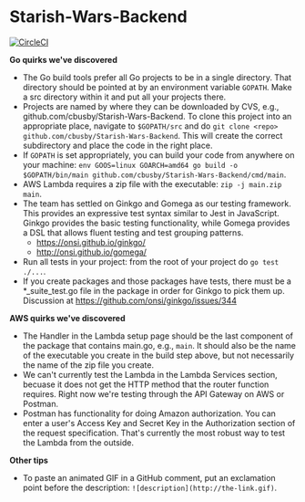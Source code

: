 # Starish-Wars-Backend
[![CircleCI](https://circleci.com/gh/cbusby/Starish-Wars-Backend.svg?style=svg)](https://circleci.com/gh/cbusby/Starish-Wars-Backend)

**Go quirks we've discovered**

- The Go build tools prefer all Go projects to be in a single directory. That directory should be pointed at by an environment variable `GOPATH`. Make a src directory within it and put all your projects there.
- Projects are named by where they can be downloaded by CVS, e.g., github.com/cbusby/Starish-Wars-Backend. To clone this project into an appropriate place, navigate to `$GOPATH/src` and do `git clone <repo> github.com/cbusby/Starish-Wars-Backend`. This will create the correct subdirectory and place the code in the right place.
- If `GOPATH` is set appropriately, you can build your code from anywhere on your machine: `env GOOS=linux GOARCH=amd64 go build -o $GOPATH/bin/main github.com/cbusby/Starish-Wars-Backend/cmd/main`.
- AWS Lambda requires a zip file with the executable: `zip -j main.zip main`.
- The team has settled on Ginkgo and Gomega as our testing framework. This provides an expressive test syntax similar to Jest in JavaScript. Ginkgo provides the basic testing functionality, while Gomega provides a DSL that allows fluent testing and test grouping patterns.
  - https://onsi.github.io/ginkgo/
  - http://onsi.github.io/gomega/
- Run all tests in your project: from the root of your project do `go test ./...`.
- If you create packages and those packages have tests, there must be a *_suite_test.go file in the package in order for Ginkgo to pick them up. Discussion at https://github.com/onsi/ginkgo/issues/344

**AWS quirks we've discovered**

- The Handler in the Lambda setup page should be the last component of the package that contains main.go, e.g., `main`. It should also be the name of the executable you create in the build step above, but not necessarily the name of the zip file you create.
- We can't currently test the Lambda in the Lambda Services section, becuase it does not get the HTTP method that the router function requires. Right now we're testing through the API Gateway on AWS or Postman.
- Postman has functionality for doing Amazon authorization. You can enter a user's Access Key and Secret Key in the Authorization section of the request specification. That's currently the most robust way to test the Lambda from the outside.

**Other tips**
- To paste an animated GIF in a GitHub comment, put an exclamation point before the description: `![description](http://the-link.gif)`.
